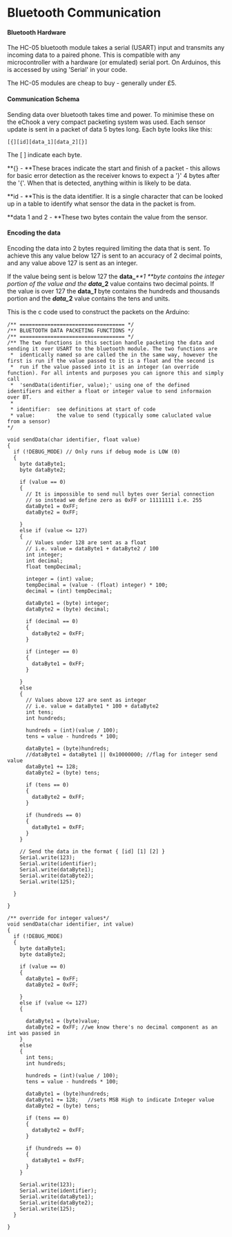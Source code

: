 # Bluetooth Communication

#### Bluetooth Hardware

The HC-05 bluetooth module takes a serial \(USART\) input and transmits any incoming data to a paired phone. This is compatible with any microcontroller with a hardware \(or emulated\) serial port. On Arduinos, this is accessed by using 'Serial' in your code.

The HC-05 modules are cheap to buy - generally under £5.

#### Communication Schema

Sending data over bluetooth takes time and power. To minimise these on the eChook a very compact packeting system was used. Each sensor update is sent in a packet of data 5 bytes long. Each byte looks like this:

`[{][id][data_1][data_2][}]`

The \[ \] indicate each byte. 

**{} - **These braces indicate the start and finish of a packet - this allows for basic error detection as the receiver knows to expect a '}' 4 bytes after the '{'. When that is detected, anything within is likely to be data.

**id - **This is the data identifier. It is a single character that can be looked up in a table to identify what sensor the data in the packet is from.

**data 1 and 2 - **These two bytes contain the value from the sensor.

#### Encoding the data

Encoding the data into 2 bytes required limiting the data that is sent. To achieve this any value below 127 is sent to an accuracy of 2 decimal points, and any value above 127 is sent as an integer.

If the value being sent is below 127 the **data\_**_**1 **byte contains the integer portion of the value and the **data\_**_**2** value contains two decimal points. If the value is over 127 the **data\_**_**1**_ byte contains the hundreds and thousands portion and the _**data\_**_**2** value contains the tens and units.

This is the c code used to construct the packets on the Arduino:

```
/** ================================== */
/** BLUETOOTH DATA PACKETING FUNCTIONS */
/** ================================== */
/** The two functions in this section handle packeting the data and sending it over USART to the bluetooth module. The two functions are
 *  identically named so are called the in the same way, however the first is run if the value passed to it is a float and the second is
 *  run if the value passed into it is an integer (an override function). For all intents and purposes you can ignore this and simply call
 *  'sendData(identifier, value);' using one of the defined identifiers and either a float or integer value to send informaion over BT.
 *
 * identifier:  see definitions at start of code
 * value:       the value to send (typically some caluclated value from a sensor)
*/

void sendData(char identifier, float value)
{
  if (!DEBUG_MODE) // Only runs if debug mode is LOW (0)
  {
    byte dataByte1;
    byte dataByte2;

    if (value == 0)
    {
      // It is impossible to send null bytes over Serial connection
      // so instead we define zero as 0xFF or 11111111 i.e. 255
      dataByte1 = 0xFF;
      dataByte2 = 0xFF;

    }
    else if (value <= 127)
    {
      // Values under 128 are sent as a float
      // i.e. value = dataByte1 + dataByte2 / 100
      int integer;
      int decimal;
      float tempDecimal;

      integer = (int) value;
      tempDecimal = (value - (float) integer) * 100;
      decimal = (int) tempDecimal;

      dataByte1 = (byte) integer;
      dataByte2 = (byte) decimal;

      if (decimal == 0)
      {
        dataByte2 = 0xFF;
      }

      if (integer == 0)
      {
        dataByte1 = 0xFF;
      }

    }
    else
    {
      // Values above 127 are sent as integer
      // i.e. value = dataByte1 * 100 + dataByte2
      int tens;
      int hundreds;

      hundreds = (int)(value / 100);
      tens = value - hundreds * 100;

      dataByte1 = (byte)hundreds;
      //dataByte1 = dataByte1 || 0x10000000; //flag for integer send value
      dataByte1 += 128;
      dataByte2 = (byte) tens;

      if (tens == 0)
      {
        dataByte2 = 0xFF;
      }

      if (hundreds == 0)
      {
        dataByte1 = 0xFF;
      }
    }

    // Send the data in the format { [id] [1] [2] }
    Serial.write(123);
    Serial.write(identifier);
    Serial.write(dataByte1);
    Serial.write(dataByte2);
    Serial.write(125);

  }

}

/** override for integer values*/
void sendData(char identifier, int value)
{
  if (!DEBUG_MODE)
  {
    byte dataByte1;
    byte dataByte2;

    if (value == 0)
    {
      dataByte1 = 0xFF;
      dataByte2 = 0xFF;

    }
    else if (value <= 127)
    {

      dataByte1 = (byte)value;
      dataByte2 = 0xFF; //we know there's no decimal component as an int was passed in
    }
    else
    {
      int tens;
      int hundreds;

      hundreds = (int)(value / 100);
      tens = value - hundreds * 100;

      dataByte1 = (byte)hundreds;
      dataByte1 += 128;   //sets MSB High to indicate Integer value
      dataByte2 = (byte) tens;

      if (tens == 0)
      {
        dataByte2 = 0xFF;
      }

      if (hundreds == 0)
      {
        dataByte1 = 0xFF;
      }
    }

    Serial.write(123);
    Serial.write(identifier);
    Serial.write(dataByte1);
    Serial.write(dataByte2);
    Serial.write(125);
  }

}
```

  




